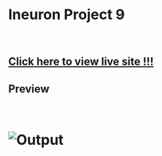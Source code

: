 # Ineuron Project 9

<br>

## <a href="https://pankaj-kb.github.io/Ineuron-Project-9/" target="_blank"> Click here to view live site !!! </a>

## Preview

<br>

# ![Output](./Gaming%20Landing%20Page.png)
